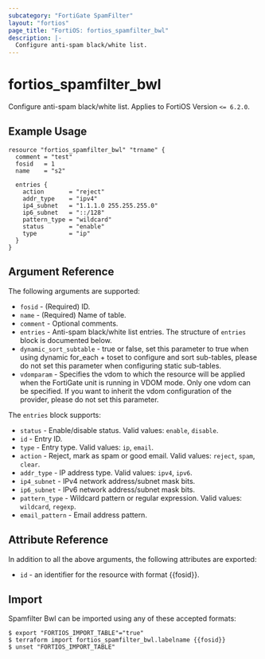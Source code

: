 ```yaml
---
subcategory: "FortiGate SpamFilter"
layout: "fortios"
page_title: "FortiOS: fortios_spamfilter_bwl"
description: |-
  Configure anti-spam black/white list.
---
```


# fortios_spamfilter_bwl
Configure anti-spam black/white list. Applies to FortiOS Version `<= 6.2.0`.

## Example Usage

```hcl
resource "fortios_spamfilter_bwl" "trname" {
  comment = "test"
  fosid   = 1
  name    = "s2"

  entries {
    action       = "reject"
    addr_type    = "ipv4"
    ip4_subnet   = "1.1.1.0 255.255.255.0"
    ip6_subnet   = "::/128"
    pattern_type = "wildcard"
    status       = "enable"
    type         = "ip"
  }
}
```

## Argument Reference

The following arguments are supported:

* `fosid` - (Required) ID.
* `name` - (Required) Name of table.
* `comment` - Optional comments.
* `entries` - Anti-spam black/white list entries. The structure of `entries` block is documented below.
* `dynamic_sort_subtable` - true or false, set this parameter to true when using dynamic for_each + toset to configure and sort sub-tables, please do not set this parameter when configuring static sub-tables.
* `vdomparam` - Specifies the vdom to which the resource will be applied when the FortiGate unit is running in VDOM mode. Only one vdom can be specified. If you want to inherit the vdom configuration of the provider, please do not set this parameter.

The `entries` block supports:

* `status` - Enable/disable status. Valid values: `enable`, `disable`.
* `id` - Entry ID.
* `type` - Entry type. Valid values: `ip`, `email`.
* `action` - Reject, mark as spam or good email. Valid values: `reject`, `spam`, `clear`.
* `addr_type` - IP address type. Valid values: `ipv4`, `ipv6`.
* `ip4_subnet` - IPv4 network address/subnet mask bits.
* `ip6_subnet` - IPv6 network address/subnet mask bits.
* `pattern_type` - Wildcard pattern or regular expression. Valid values: `wildcard`, `regexp`.
* `email_pattern` - Email address pattern.


## Attribute Reference

In addition to all the above arguments, the following attributes are exported:
* `id` - an identifier for the resource with format {{fosid}}.

## Import

Spamfilter Bwl can be imported using any of these accepted formats:
```
$ export "FORTIOS_IMPORT_TABLE"="true"
$ terraform import fortios_spamfilter_bwl.labelname {{fosid}}
$ unset "FORTIOS_IMPORT_TABLE"
```
